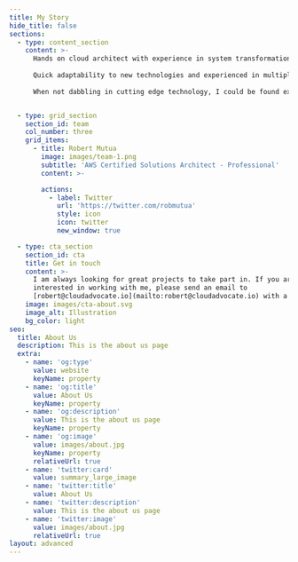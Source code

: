```yaml
---
title: My Story
hide_title: false
sections:
  - type: content_section
    content: >-
      Hands on cloud architect with experience in system transformation and design of fault tolerant, highly scalable and highly available applications. I am extremely passionate about Cloud computing and its future. 
                          
      Quick adaptability to new technologies and experienced in multiple technology platforms- AWS, DevOps/Agile, Microservices, Infrastructure automation
                          
      When not dabbling in cutting edge technology, I could be found experimenting with my 3D printer and casting CAD designs.


  - type: grid_section
    section_id: team
    col_number: three
    grid_items:
      - title: Robert Mutua
        image: images/team-1.png
        subtitle: 'AWS Certified Solutions Architect - Professional'
        content: >-

        actions:
          - label: Twitter
            url: 'https://twitter.com/robmutua'
            style: icon
            icon: twitter
            new_window: true

  - type: cta_section
    section_id: cta
    title: Get in touch
    content: >-
      I am always looking for great projects to take part in. If you are
      interested in working with me, please send an email to
      [robert@cloudadvocate.io](mailto:robert@cloudadvocate.io) with a short message about the project. 
    image: images/cta-about.svg
    image_alt: Illustration
    bg_color: light
seo:
  title: About Us
  description: This is the about us page
  extra:
    - name: 'og:type'
      value: website
      keyName: property
    - name: 'og:title'
      value: About Us
      keyName: property
    - name: 'og:description'
      value: This is the about us page
      keyName: property
    - name: 'og:image'
      value: images/about.jpg
      keyName: property
      relativeUrl: true
    - name: 'twitter:card'
      value: summary_large_image
    - name: 'twitter:title'
      value: About Us
    - name: 'twitter:description'
      value: This is the about us page
    - name: 'twitter:image'
      value: images/about.jpg
      relativeUrl: true
layout: advanced
---
```

